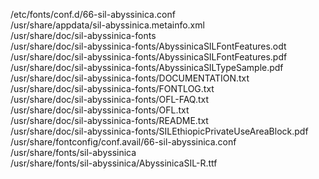 /etc/fonts/conf.d/66-sil-abyssinica.conf  
/usr/share/appdata/sil-abyssinica.metainfo.xml  
/usr/share/doc/sil-abyssinica-fonts  
/usr/share/doc/sil-abyssinica-fonts/AbyssinicaSILFontFeatures.odt  
/usr/share/doc/sil-abyssinica-fonts/AbyssinicaSILFontFeatures.pdf  
/usr/share/doc/sil-abyssinica-fonts/AbyssinicaSILTypeSample.pdf  
/usr/share/doc/sil-abyssinica-fonts/DOCUMENTATION.txt  
/usr/share/doc/sil-abyssinica-fonts/FONTLOG.txt  
/usr/share/doc/sil-abyssinica-fonts/OFL-FAQ.txt  
/usr/share/doc/sil-abyssinica-fonts/OFL.txt  
/usr/share/doc/sil-abyssinica-fonts/README.txt  
/usr/share/doc/sil-abyssinica-fonts/SILEthiopicPrivateUseAreaBlock.pdf  
/usr/share/fontconfig/conf.avail/66-sil-abyssinica.conf  
/usr/share/fonts/sil-abyssinica  
/usr/share/fonts/sil-abyssinica/AbyssinicaSIL-R.ttf  
